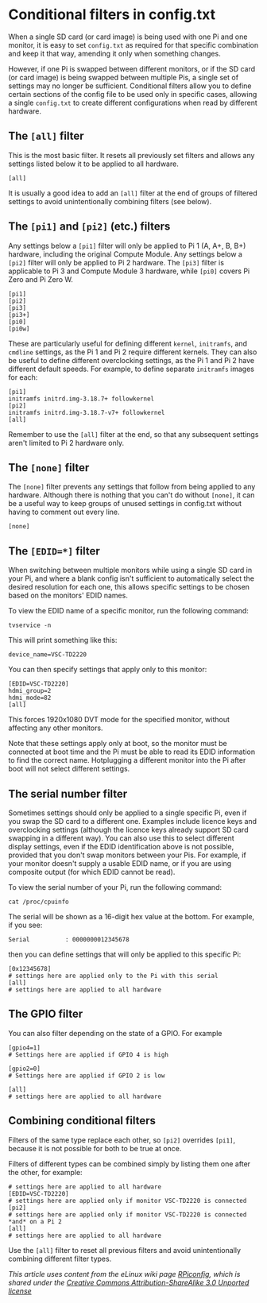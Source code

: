 # Conditional filters in config.txt

When a single SD card (or card image) is being used with one Pi and one monitor, it is easy to set `config.txt` as required for that specific combination and keep it that way, amending it only when something changes.


However, if one Pi is swapped between different monitors, or if the SD card (or card image) is being swapped between multiple Pis, a single set of settings may no longer be sufficient. Conditional filters allow you to define certain sections of the config file to be used only in specific cases, allowing a single `config.txt` to create different configurations when read by different hardware.

## The `[all]` filter

This is the most basic filter. It resets all previously set filters and allows any settings listed below it to be applied to all hardware.


    [all]

It is usually a good idea to add an `[all]` filter at the end of groups of filtered settings to avoid unintentionally combining filters (see below).

## The `[pi1]` and `[pi2]` (etc.) filters

Any settings below a `[pi1]` filter will only be applied to Pi 1 (A, A+, B, B+) hardware, including the original Compute Module.
Any settings below a `[pi2]` filter will only be applied to Pi 2 hardware. The `[pi3]` filter is applicable to Pi 3 and Compute Module 3 hardware, while `[pi0]` covers Pi Zero and Pi Zero W.

    [pi1]
    [pi2]
    [pi3]
    [pi3+]
    [pi0]
    [pi0w]

These are particularly useful for defining different `kernel`, `initramfs`, and `cmdline` settings, as the Pi 1 and Pi 2 require different kernels. They can also be useful to define different overclocking settings, as the Pi 1 and Pi 2 have different default speeds. For example, to define separate `initramfs` images for each:

    [pi1]
    initramfs initrd.img-3.18.7+ followkernel
    [pi2]
    initramfs initrd.img-3.18.7-v7+ followkernel
    [all]

Remember to use the `[all]` filter at the end, so that any subsequent settings aren't limited to Pi 2 hardware only.

## The `[none]` filter

The `[none]` filter prevents any settings that follow from being applied to any hardware. Although there is nothing that you can't do without `[none]`, it can be a useful way to keep groups of unused settings in config.txt without having to comment out every line.

    [none]

## The `[EDID=*]` filter

When switching between multiple monitors while using a single SD card in your Pi, and where a blank config isn't sufficient to automatically select the desired resolution for each one, this allows specific settings to be chosen based on the monitors' EDID names.

To view the EDID name of a specific monitor, run the following command:

    tvservice -n

This will print something like this:

    device_name=VSC-TD2220

You can then specify settings that apply only to this monitor:

    [EDID=VSC-TD2220]
    hdmi_group=2
    hdmi_mode=82
    [all]

This forces 1920x1080 DVT mode for the specified monitor, without affecting any other monitors.

Note that these settings apply only at boot, so the monitor must be connected at boot time and the Pi must be able to read its EDID information to find the correct name. Hotplugging a different monitor into the Pi after boot will not select different settings.

## The serial number filter

Sometimes settings should only be applied to a single specific Pi, even if you swap the SD card to a different one. Examples include licence keys and overclocking settings (although the licence keys already support SD card swapping in a different way). You can also use this to select different display settings, even if the EDID identification above is not possible, provided that you don't swap monitors between your Pis. For example, if your monitor doesn't supply a usable EDID name, or if you are using composite output (for which EDID cannot be read).

To view the serial number of your Pi, run the following command:

    cat /proc/cpuinfo

The serial will be shown as a 16-digit hex value at the bottom. For example, if you see:

    Serial          : 0000000012345678

then you can define settings that will only be applied to this specific Pi:

    [0x12345678]
    # settings here are applied only to the Pi with this serial
    [all]
    # settings here are applied to all hardware

## The GPIO filter

You can also filter depending on the state of a GPIO. For example

    [gpio4=1]
    # Settings here are applied if GPIO 4 is high
    
    [gpio2=0]
    # Settings here are applied if GPIO 2 is low
    
    [all]
    # settings here are applied to all hardware
    
## Combining conditional filters

Filters of the same type replace each other, so `[pi2]` overrides `[pi1]`, because it is not possible for both to be true at once.

Filters of different types can be combined simply by listing them one after the other, for example:

    # settings here are applied to all hardware
    [EDID=VSC-TD2220]
    # settings here are applied only if monitor VSC-TD2220 is connected
    [pi2]
    # settings here are applied only if monitor VSC-TD2220 is connected *and* on a Pi 2
    [all]
    # settings here are applied to all hardware

Use the `[all]` filter to reset all previous filters and avoid unintentionally combining different filter types.





*This article uses content from the eLinux wiki page [RPiconfig](http://elinux.org/RPiconfig), which is shared under the [Creative Commons Attribution-ShareAlike 3.0 Unported license](http://creativecommons.org/licenses/by-sa/3.0/)*
